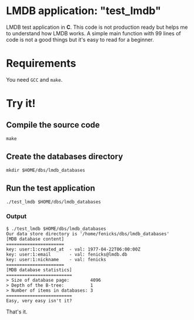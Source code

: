 # LMDB application: "test_lmdb"

LMDB test application in **C**.
This code is not production ready but helps me to understand how LMDB works.
A simple main function with 99 lines of code is not a good things but it's easy to read for a beginner.

# Requirements

You need `GCC` and `make`.

# Try it!

## Compile the source code

    make

## Create the databases directory

    mkdir $HOME/dbs/lmdb_databases

## Run the test application

    ./test_lmdb $HOME/dbs/lmdb_databases

### Output

    $ ./test_lmdb $HOME/dbs/lmdb_databases
    Our data store directory is '/home/fenicks/dbs/lmdb_databases'
    [MDB database content]
    ======================
    key: user:1:created_at	- val: 1977-04-22T06:00:00Z
    key: user:1:email		- val: fenicks@lmdb.db
    key: user:1:nickname	- val: fenicks
    ======================
    [MDB database statistics]
    =========================
    > Size of database page:        4096
    > Depth of the B-tree:          1
    > Number of items in databases: 3
    =========================
    Easy, very easy isn't it?

That's it.
